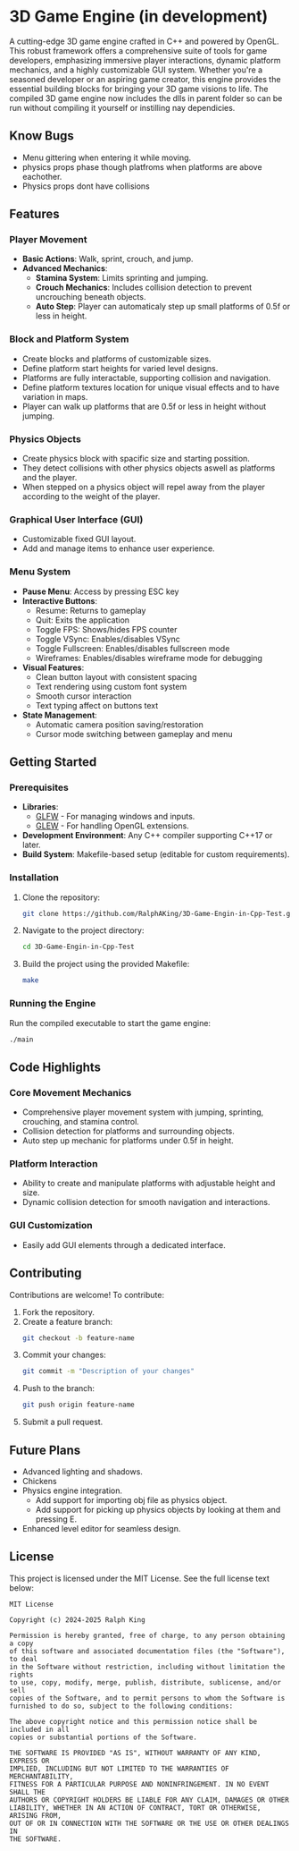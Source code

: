 # 3D Game Engine (in development)

A cutting-edge 3D game engine crafted in C++ and powered by OpenGL. This robust framework offers a comprehensive suite of tools for game developers, emphasizing immersive player interactions, dynamic platform mechanics, and a highly customizable GUI system. Whether you're a seasoned developer or an aspiring game creator, this engine provides the essential building blocks for bringing your 3D game visions to life. The compiled 3D game engine now includes the dlls in parent folder so can be run without compiling it yourself or instilling nay dependicies.

## Know Bugs
- Menu gittering when entering it while moving. 
- physics props phase though platfroms when platforms are above eachother. 
- Physics props dont have collisions
## Features

### Player Movement
- **Basic Actions**: Walk, sprint, crouch, and jump.
- **Advanced Mechanics**:
  - **Stamina System**: Limits sprinting and jumping.
  - **Crouch Mechanics**: Includes collision detection to prevent uncrouching beneath objects.
  - **Auto Step**: Player can automaticaly step up small platforms of 0.5f or less in height.

### Block and Platform System
- Create blocks and platforms of customizable sizes.
- Define platform start heights for varied level designs.
- Platforms are fully interactable, supporting collision and navigation.
- Define platform textures location for unique visual effects and to have variation in maps.
- Player can walk up platforms that are 0.5f or less in height without jumping.

### Physics Objects
- Create physics block with spacific size and starting possition.
- They detect collisions with other physics objects aswell as platforms and the player.
- When stepped on a physics object will repel away from the player according to the weight of the player.

### Graphical User Interface (GUI)
- Customizable fixed GUI layout.
- Add and manage items to enhance user experience.

### Menu System
- **Pause Menu**: Access by pressing ESC key
- **Interactive Buttons**:
  - Resume: Returns to gameplay
  - Quit: Exits the application
  - Toggle FPS:  Shows/hides FPS counter
  - Toggle VSync:  Enables/disables VSync
  - Toggle Fullscreen:  Enables/disables fullscreen mode
  - Wireframes: Enables/disables wireframe mode for debugging
- **Visual Features**:
  - Clean button layout with consistent spacing
  - Text rendering using custom font system
  - Smooth cursor interaction
  - Text typing affect on buttons text
- **State Management**:
  - Automatic camera position saving/restoration
  - Cursor mode switching between gameplay and menu

## Getting Started

### Prerequisites
- **Libraries**: 
  - [GLFW](https://www.glfw.org/) - For managing windows and inputs.
  - [GLEW](http://glew.sourceforge.net/) - For handling OpenGL extensions.
- **Development Environment**: Any C++ compiler supporting C++17 or later.
- **Build System**: Makefile-based setup (editable for custom requirements).

### Installation
1. Clone the repository:
   ```bash
   git clone https://github.com/RalphAKing/3D-Game-Engin-in-Cpp-Test.git
   ```
2. Navigate to the project directory:
   ```bash
   cd 3D-Game-Engin-in-Cpp-Test
   ```
3. Build the project using the provided Makefile:
   ```bash
   make
   ```

### Running the Engine
Run the compiled executable to start the game engine:
```bash
./main
```

## Code Highlights

### Core Movement Mechanics
- Comprehensive player movement system with jumping, sprinting, crouching, and stamina control.
- Collision detection for platforms and surrounding objects.
- Auto step up mechanic for platforms under 0.5f in height.

### Platform Interaction
- Ability to create and manipulate platforms with adjustable height and size.
- Dynamic collision detection for smooth navigation and interactions.

### GUI Customization
- Easily add GUI elements through a dedicated interface.

## Contributing

Contributions are welcome! To contribute:
1. Fork the repository.
2. Create a feature branch:
   ```bash
   git checkout -b feature-name
   ```
3. Commit your changes:
   ```bash
   git commit -m "Description of your changes"
   ```
4. Push to the branch:
   ```bash
   git push origin feature-name
   ```
5. Submit a pull request.

## Future Plans
- Advanced lighting and shadows.
- Chickens
- Physics engine integration.
    - Add support for importing obj file as physics object.
    - Add support for picking up physics objects by looking at them and pressing E.
- Enhanced level editor for seamless design.

## License

This project is licensed under the MIT License. See the full license text below:

```plaintext
MIT License

Copyright (c) 2024-2025 Ralph King

Permission is hereby granted, free of charge, to any person obtaining a copy
of this software and associated documentation files (the "Software"), to deal
in the Software without restriction, including without limitation the rights
to use, copy, modify, merge, publish, distribute, sublicense, and/or sell
copies of the Software, and to permit persons to whom the Software is
furnished to do so, subject to the following conditions:

The above copyright notice and this permission notice shall be included in all
copies or substantial portions of the Software.

THE SOFTWARE IS PROVIDED "AS IS", WITHOUT WARRANTY OF ANY KIND, EXPRESS OR
IMPLIED, INCLUDING BUT NOT LIMITED TO THE WARRANTIES OF MERCHANTABILITY,
FITNESS FOR A PARTICULAR PURPOSE AND NONINFRINGEMENT. IN NO EVENT SHALL THE
AUTHORS OR COPYRIGHT HOLDERS BE LIABLE FOR ANY CLAIM, DAMAGES OR OTHER
LIABILITY, WHETHER IN AN ACTION OF CONTRACT, TORT OR OTHERWISE, ARISING FROM,
OUT OF OR IN CONNECTION WITH THE SOFTWARE OR THE USE OR OTHER DEALINGS IN
THE SOFTWARE.
```
